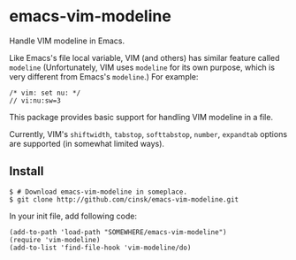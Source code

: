 emacs-vim-modeline
==================

Handle VIM modeline in Emacs.

Like Emacs's file local variable, VIM (and others) has similar feature called `modeline` (Unfortunately, VIM uses `modeline` for its own purpose, which is very different from Emacs's `modeline`.)  For example:

    /* vim: set nu: */
    // vi:nu:sw=3

This package provides basic support for handling VIM modeline in a file.

Currently, VIM's ``shiftwidth``, ``tabstop``, ``softtabstop``, ``number``, ``expandtab`` options are supported (in somewhat limited ways).

Install
-------

    $ # Download emacs-vim-modeline in someplace.
    $ git clone http://github.com/cinsk/emacs-vim-modeline.git

In your init file, add following code:

    (add-to-path 'load-path "SOMEWHERE/emacs-vim-modeline")
    (require 'vim-modeline)
    (add-to-list 'find-file-hook 'vim-modeline/do)

